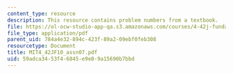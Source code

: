 ```yaml
---
content_type: resource
description: This resource contains problem numbers from a textbook.
file: https://ol-ocw-studio-app-qa.s3.amazonaws.com/courses/4-42j-fundamentals-of-energy-in-buildings-fall-2010/59adca3453f46845e9e09a15690b7bbd_MIT4_42JF10_assn07.pdf
file_type: application/pdf
parent_uid: 784a4e32-894c-423f-89a2-09ebf0feb308
resourcetype: Document
title: MIT4_42JF10_assn07.pdf
uid: 59adca34-53f4-6845-e9e0-9a15690b7bbd
---
```

